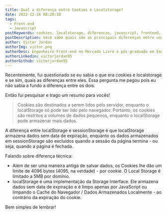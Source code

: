 ```yaml
---
title: Qual a diferença entre Cookies e Localstorage?
date: 2022-12-16 08:20:18
tags:
  - Front-end
  - Javascript
postKeywords: cookies, localstorage, diferencas, javascript, frontend, dicas, perguntas entrevistas, js, react
postDescription: Você sabe quais são as principais diferenças entre usar Cookies ou Localstorage, na sua aplicação?
author: Victor Jordan
authorImg: victor.png
authorDesc: Engenheiro Front-end no Mercado Livre e pós-graduado em Engenharia de Software pela PUC-MG e formado em Banco de Dados pela Fatec, apaixonado por usabilidade, performance e UX!
authorLinkedin: victorjordan95
authorGithub: victorjordan95
---
```


Recentemente, fui questionado se eu sabia o que era cookies e localstorage e se sim, quais as diferenças entre eles.
Essa pergunta me pegou pois eu não sabia a fundo a diferença entre os dois.

Então fui pesquisar e trago um resumo para vocês!

<!-- more -->

> Cookies são destinados a serem lidos pelo servidor, enquanto o localStorage só pode ser lido pelo navegador. Portanto, os cookies são restritos a volumes de dados pequenos, enquanto o localStorage pode armazenar mais dados.

A diferença entre localStorage e sessionStorage é que localStorage armazena dados sem data de expiração, enquanto os dados armazenados em sessionStorage são excluídos quando a sessão da página termina - ou seja, quando a página é fechada.

Falando sobre diferença técnica:

- Além de ser uma maneira antiga de salvar dados, os Cookies lhe dão um limite de 4096 bytes (4095, na verdade) - por cookie. O Local Storage é limitado a 5MB por domínio.
- localStorage é uma implementação da Storage Interface. Ele armazena dados sem data de expiração e é limpo apenas por JavaScript ou limpando o Cache do Navegador / Dados Armazenados Localmente - ao contrário da expiração do cookie.

Bem simples de lembrar!